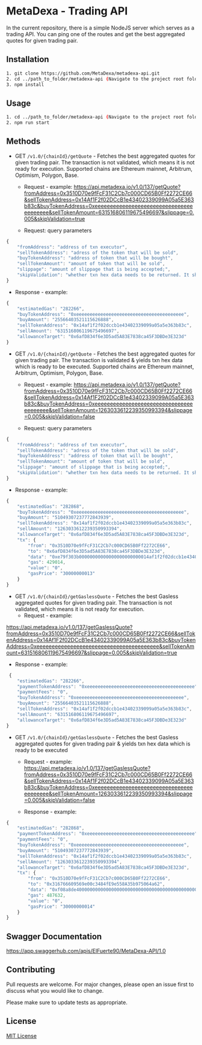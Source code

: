 # MetaDexa - Trading API 
In the current repository, there is a simple NodeJS server which serves as a trading API. You can ping one of the routes and get the best aggregated quotes for given trading pair.

## Installation 

``` bash
1. git clone https://github.com/MetaDexa/metadexa-api.git 
2. cd ../path_to_folder/metadexa-api (Navigate to the project root folder and run)
3. npm install 
```

## Usage 

``` bash
1. cd ../path_to_folder/metadexa-api (Navigate to the project root folder and run)
2. npm run start 
```

## Methods

- GET `/v1.0/{chainId}/getQuote` - Fetches the best aggregated quotes for given trading pair. The transaction is not validated, which means it is not ready for execution. Supported chains are Ethereum mainnet, Arbitrum, Optimism, Polygon, Base.
  - Request - example: 
  https://api.metadexa.io/v1.0/137/getQuote?fromAddress=0x3510D70e9fFcF31C2Cb7c000CD65B0Ff2272CE66&sellTokenAddress=0x14Af1F2f02DCcB1e43402339099A05a5E363b83c&buyTokenAddress=0xeeeeeeeeeeeeeeeeeeeeeeeeeeeeeeeeeeeeeeee&sellTokenAmount=631516806119675496697&slippage=0.005&skipValidation=true


  - Request: query parameters
```javascript
{
    "fromAddress": "address of txn executor",
    "sellTokenAddress": "adress of the token that will be sold",
    "buyTokenAddress": "address of token that will be bought",
    "sellTokenAmount": "amount of token that will be sold",
    "slippage": "amount of slippage that is being accepted;",
    "skipValidation": "whether txn hex data needs to be returned. It should be false if you want txn data ready for execution" 
}
```


  - Response - example: 
```javascript
{
    "estimatedGas": "282266",
    "buyTokenAddress": "0xeeeeeeeeeeeeeeeeeeeeeeeeeeeeeeeeeeeeeeee",
    "buyAmount": "25566403521115626888",
    "sellTokenAddress": "0x14af1f2f02dccb1e43402339099a05a5e363b83c",
    "sellAmount": "631516806119675496697",
    "allowanceTarget": "0x6afD834f6e3D5ad5A83E7838ca45F3DBDe3E323d"
}
```

- GET `/v1.0/{chainId}/getQuote` - Fetches the best aggregated quotes for given trading pair. The transaction is validated & yields txn hex data which is ready to be executed. Supported chains are Ethereum mainnet, Arbitrum, Optimism, Polygon, Base.
  - Request - example: 
  https://api.metadexa.io/v1.0/137/getQuote?fromAddress=0x3510D70e9fFcF31C2Cb7c000CD65B0Ff2272CE66&sellTokenAddress=0x14Af1F2f02DCcB1e43402339099A05a5E363b83c&buyTokenAddress=0xeeeeeeeeeeeeeeeeeeeeeeeeeeeeeeeeeeeeeeee&sellTokenAmount=1263033612239350993394&slippage=0.005&skipValidation=false
  

  - Request: query parameters
```javascript
{
    "fromAddress": "address of txn executor",
    "sellTokenAddress": "adress of the token that will be sold",
    "buyTokenAddress": "address of token that will be bought",
    "sellTokenAmount": "amount of token that will be sold",
    "slippage": "amount of slippage that is being accepted;",
    "skipValidation": "whether txn hex data needs to be returned. It should be false if you want txn data ready for execution" 
}
```

  - Response - example: 
```javascript
{
    "estimatedGas": "282868",
    "buyTokenAddress": "0xeeeeeeeeeeeeeeeeeeeeeeeeeeeeeeeeeeeeeeee",
    "buyAmount": "51049307237772843939",
    "sellTokenAddress": "0x14af1f2f02dccb1e43402339099a05a5e363b83c",
    "sellAmount": "1263033612239350993394",
    "allowanceTarget": "0x6afD834f6e3D5ad5A83E7838ca45F3DBDe3E323d",
    "tx": {
        "from": "0x3510D70e9fFcF31C2Cb7c000CD65B0Ff2272CE66",
        "to": "0x6afD834f6e3D5ad5A83E7838ca45F3DBDe3E323d",
        "data": "0xe79f303b00000000000000000000000014af1f2f02dccb1e43402339099a05a5e363b83c000000000000000000000000000000000000000000000044781cca7e28fb11f2000000000000000000000",
        "gas": 429014,
        "value": "0",
        "gasPrice": "30000000013"
    }
}
```

- GET `/v1.0/{chainId}/getGaslessQuote` - Fetches the best Gasless aggregated quotes for given trading pair. The transaction is not validated, which means it is not ready for execution.
  - Request - example: 

https://api.metadexa.io/v1.0/137/getGaslessQuote?fromAddress=0x3510D70e9fFcF31C2Cb7c000CD65B0Ff2272CE66&sellTokenAddress=0x14Af1F2f02DCcB1e43402339099A05a5E363b83c&buyTokenAddress=0xeeeeeeeeeeeeeeeeeeeeeeeeeeeeeeeeeeeeeeee&sellTokenAmount=631516806119675496697&slippage=0.005&skipValidation=true

  - Response - example: 
```javascript
 {
    "estimatedGas": "282266",
    "paymentTokenAddress": "0xeeeeeeeeeeeeeeeeeeeeeeeeeeeeeeeeeeeeeeee",
    "paymentFees": "0",
    "buyTokenAddress": "0xeeeeeeeeeeeeeeeeeeeeeeeeeeeeeeeeeeeeeeee",
    "buyAmount": "25566403521115626888",
    "sellTokenAddress": "0x14af1f2f02dccb1e43402339099a05a5e363b83c",
    "sellAmount": "631516806119675496697",
    "allowanceTarget": "0x6afD834f6e3D5ad5A83E7838ca45F3DBDe3E323d"
}
```

- GET `/v1.0/{chainId}/getGaslessQuote` - Fetches the best Gasless aggregated quotes for given trading pair & yields txn hex data which is ready to be executed
  - Request - example: 
https://api.metadexa.io/v1.0/137/getGaslessQuote?fromAddress=0x3510D70e9fFcF31C2Cb7c000CD65B0Ff2272CE66&sellTokenAddress=0x14Af1F2f02DCcB1e43402339099A05a5E363b83c&buyTokenAddress=0xeeeeeeeeeeeeeeeeeeeeeeeeeeeeeeeeeeeeeeee&sellTokenAmount=1263033612239350993394&slippage=0.005&skipValidation=false

  - Response - example: 
```javascript
{
    "estimatedGas": "282868",
    "paymentTokenAddress": "0xeeeeeeeeeeeeeeeeeeeeeeeeeeeeeeeeeeeeeeee",
    "paymentFees": "0",
    "buyTokenAddress": "0xeeeeeeeeeeeeeeeeeeeeeeeeeeeeeeeeeeeeeeee",
    "buyAmount": "51049307237772843939",
    "sellTokenAddress": "0x14af1f2f02dccb1e43402339099a05a5e363b83c",
    "sellAmount": "1263033612239350993394",
    "allowanceTarget": "0x6afD834f6e3D5ad5A83E7838ca45F3DBDe3E323d",
    "tx": {
        "from": "0x3510D70e9fFcF31C2Cb7c000CD65B0Ff2272CE66",
        "to": "0x316766609569e00c3484fE9e558A35b975064a62",
        "data": "0xf08a8de400000000000000000000000000000000000000000000000000000000000000400000000000000000000000000000000000000000000000000000000000000c2000000000000000000000",
        "gas": 487632,
        "value": "0",
        "gasPrice": "30000000014"
    }
}
```

## Swagger Documentation
https://app.swaggerhub.com/apis/ElFuerte90/MetaDexa-API/1.0

## Contributing 
Pull requests are welcome. For major changes, please open an issue first to discuss what you would like to change.

Please make sure to update tests as appropriate.


## License 
[MIT License](https://choosealicense.com/licenses/mit/)

